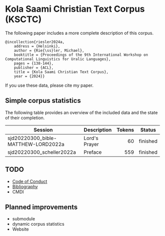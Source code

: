 # Kola Saami Christian Text Corpus (KSCTC)

The following paper includes a more complete description of this corpus.

```
@incollection{riesler2024a,
	address = {Helsinki},
	author = {Rie{\ss}ler, Michael},
	booktitle = {Proceedings of the 9th International Workshop on Computational Linguistics for Uralic Languages},
	pages = {138-144},
	publisher = {ACL},
	title = {Kola Saami Christian Text Corpus},
	year = {2024}}
```

If you use these data, please cite my paper.


## Simple corpus statistics
The following table provides an overview of the included data and the state of their completion.

| Session                             | Description   | Tokens | Status   |
| ----------------------------------- | ------------- | -----: | -------- |
| sjd20220300_bible-MATTHEW-LORD2022a | Lord's Prayer | 60     | finished |
| sjd20220300_scheller2022a           | Preface       | 559    | finished |


## TODO

- [Code of Conduct](CoC.md)
- [Bibliography](bibliography.bib)
- CMDI


## Planned improvements

- submodule
- dynamic corpus statistics
- Website


